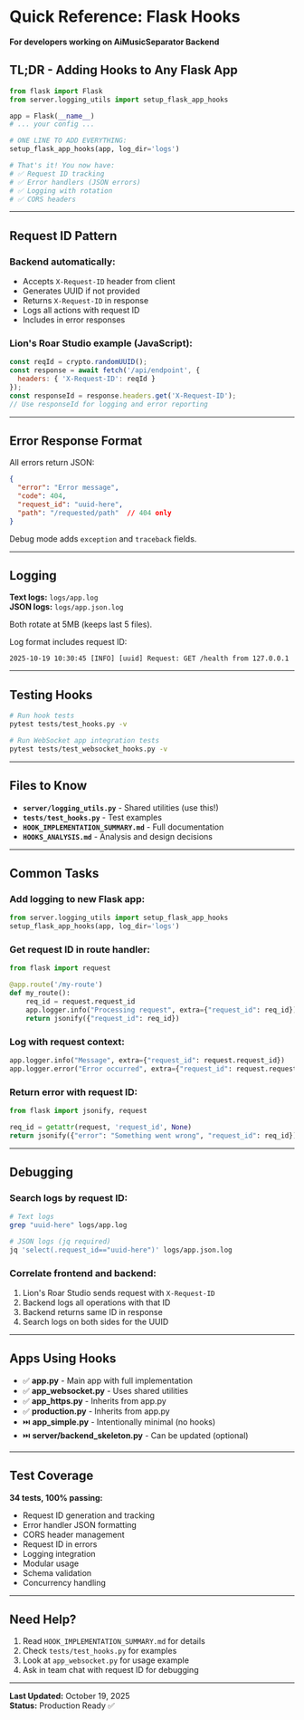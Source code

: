 # Quick Reference: Flask Hooks

**For developers working on AiMusicSeparator Backend**

## TL;DR - Adding Hooks to Any Flask App

```python
from flask import Flask
from server.logging_utils import setup_flask_app_hooks

app = Flask(__name__)
# ... your config ...

# ONE LINE TO ADD EVERYTHING:
setup_flask_app_hooks(app, log_dir='logs')

# That's it! You now have:
# ✅ Request ID tracking
# ✅ Error handlers (JSON errors)
# ✅ Logging with rotation
# ✅ CORS headers
```

---

## Request ID Pattern

### Backend automatically:
- Accepts `X-Request-ID` header from client
- Generates UUID if not provided
- Returns `X-Request-ID` in response
- Logs all actions with request ID
- Includes in error responses

### Lion's Roar Studio example (JavaScript):
```javascript
const reqId = crypto.randomUUID();
const response = await fetch('/api/endpoint', {
  headers: { 'X-Request-ID': reqId }
});
const responseId = response.headers.get('X-Request-ID');
// Use responseId for logging and error reporting
```

---

## Error Response Format

All errors return JSON:

```json
{
  "error": "Error message",
  "code": 404,
  "request_id": "uuid-here",
  "path": "/requested/path"  // 404 only
}
```

Debug mode adds `exception` and `traceback` fields.

---

## Logging

**Text logs:** `logs/app.log`  
**JSON logs:** `logs/app.json.log`

Both rotate at 5MB (keeps last 5 files).

Log format includes request ID:
```
2025-10-19 10:30:45 [INFO] [uuid] Request: GET /health from 127.0.0.1
```

---

## Testing Hooks

```bash
# Run hook tests
pytest tests/test_hooks.py -v

# Run WebSocket app integration tests
pytest tests/test_websocket_hooks.py -v
```

---

## Files to Know

- **`server/logging_utils.py`** - Shared utilities (use this!)
- **`tests/test_hooks.py`** - Test examples
- **`HOOK_IMPLEMENTATION_SUMMARY.md`** - Full documentation
- **`HOOKS_ANALYSIS.md`** - Analysis and design decisions

---

## Common Tasks

### Add logging to new Flask app:
```python
from server.logging_utils import setup_flask_app_hooks
setup_flask_app_hooks(app, log_dir='logs')
```

### Get request ID in route handler:
```python
from flask import request

@app.route('/my-route')
def my_route():
    req_id = request.request_id
    app.logger.info("Processing request", extra={"request_id": req_id})
    return jsonify({"request_id": req_id})
```

### Log with request context:
```python
app.logger.info("Message", extra={"request_id": request.request_id})
app.logger.error("Error occurred", extra={"request_id": request.request_id})
```

### Return error with request ID:
```python
from flask import jsonify, request

req_id = getattr(request, 'request_id', None)
return jsonify({"error": "Something went wrong", "request_id": req_id}), 500
```

---

## Debugging

### Search logs by request ID:
```bash
# Text logs
grep "uuid-here" logs/app.log

# JSON logs (jq required)
jq 'select(.request_id=="uuid-here")' logs/app.json.log
```

### Correlate frontend and backend:
1. Lion's Roar Studio sends request with `X-Request-ID`
2. Backend logs all operations with that ID
3. Backend returns same ID in response
4. Search logs on both sides for the UUID

---

## Apps Using Hooks

- ✅ **app.py** - Main app with full implementation
- ✅ **app_websocket.py** - Uses shared utilities
- ✅ **app_https.py** - Inherits from app.py
- ✅ **production.py** - Inherits from app.py
- ⏭️ **app_simple.py** - Intentionally minimal (no hooks)
- ⏭️ **server/backend_skeleton.py** - Can be updated (optional)

---

## Test Coverage

**34 tests, 100% passing:**
- Request ID generation and tracking
- Error handler JSON formatting
- CORS header management
- Request ID in errors
- Logging integration
- Modular usage
- Schema validation
- Concurrency handling

---

## Need Help?

1. Read `HOOK_IMPLEMENTATION_SUMMARY.md` for details
2. Check `tests/test_hooks.py` for examples
3. Look at `app_websocket.py` for usage example
4. Ask in team chat with request ID for debugging

---

**Last Updated:** October 19, 2025  
**Status:** Production Ready ✅
